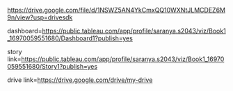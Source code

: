 https://drive.google.com/file/d/1NSWZ5AN4YkCmxQQ10WXNtJLMCDEZ6M9n/view?usp=drivesdk


dashboard=https://public.tableau.com/app/profile/saranya.s2043/viz/Book1_16970059551680/Dashboard1?publish=yes

story link=https://public.tableau.com/app/profile/saranya.s2043/viz/Book1_16970059551680/Story1?publish=yes


drive link=https://drive.google.com/drive/my-drive
